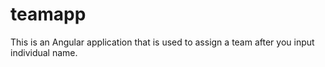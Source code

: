 # teamapp
This is an Angular application that is used to assign a team after you input individual name.
